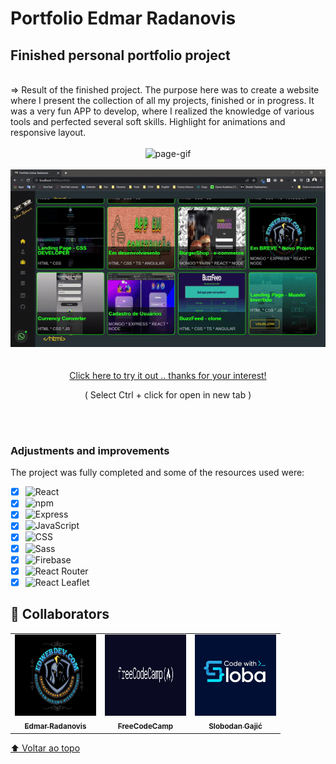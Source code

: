 # Portfolio Edmar Radanovis

<h2>Finished personal portfolio project</h2>
<br>
=> Result of the finished project. The purpose here was to create a website where I present the collection of all my projects, finished or in progress.
   It was a very fun APP to develop, where I realized the knowledge of various tools and perfected several soft skills.
   Highlight for animations and responsive layout.
<br>
<br>
<div align="center">
<img alt="page-gif" width="750px" src="src/assets/github/readme_gif_1.gif">
</div>
<br>
<div align="center">
<img alt="page-gif" width="750px" src="src/assets/github/readme_gif_2.gif">
</div>
<br>
<br>

<div align="center">
 <a href="https://ed-radanovis.github.io/Inverted-World/" >Click here to try it out .. thanks for your interest!</a>
 <p>( Select Ctrl + click for open in new tab )</p>
</div>

 <br>
 <br>


### Adjustments and improvements

The project was fully completed and some of the resources used were:

- [x] ![React](https://img.shields.io/badge/-React-333333?style=flat&logo=react)
- [x] ![npm](https://img.shields.io/badge/-npm-333333?style=flat&logo=npm)
- [x] ![Express](https://img.shields.io/badge/-Express-333333?style=flat&logo=express)
- [x] ![JavaScript](https://img.shields.io/badge/-JavaScript%20/%20JSX-333333?style=flat&logo=javascript)
- [x] ![CSS](https://img.shields.io/badge/-CSS-333333?style=flat&logo=CSS3&logoColor=1572B6)
- [x] ![Sass](https://img.shields.io/badge/-Sass-333333?style=flat&logo=sass)
- [x] ![Firebase](https://img.shields.io/badge/-Firebase-333333?style=flat&logo=firebase)
- [x] ![React Router](https://img.shields.io/badge/-React%20Router-333333?style=flat&logo=React%20Router)
- [x] ![React Leaflet](https://img.shields.io/badge/-React%20Leaflet-333333?style=flat&logo=leaflet)

## 🤝 Collaborators

<table>
  <tr>
    <td align="center">
      <a href="https://www.linkedin.com/in/edmar-radanovis-0130b611a/">
        <img src="src/assets/github/foto perfil.png" width="130px;"height="130px;" alt="Foto de Edmar Radanovis"/><br>
      <sub>
        <b>Edmar Radanovis</b>
      </sub>
      </a>
    </td>
    <td align="center">
      <a href="https://www.freecodecamp.org/">
        <img src="src/assets/github/FreeCodeCamp_logo.png" width="130px;" height="130px;" alt="Logo FreeCodeCamp"/><br>
      <sub>
        <b>FreeCodeCamp</b>
      </sub>
      </a>
    </td>
    <td align="center">
      <a href="https://www.patreon.com/CodewithSloba">
        <img src="src/assets/github/Slobodan_Gajić_logo.jpg" width="130px;" height="130px;" alt="Logo Code with Sloba"/><br>
      <sub>
        <b>Slobodan Gajić</b>
      </sub>
      </a>
    </td>
  </tr>
</table>

[⬆ Voltar ao topo](#portfolio-edmar-radanovis)<br>
